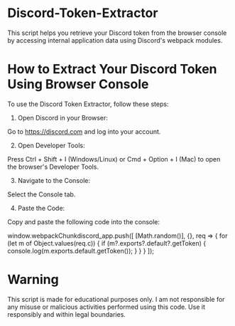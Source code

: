 # Discord-Token-Extractor
This script helps you retrieve your Discord token from the browser console by accessing internal application data using Discord's webpack modules.

# How to Extract Your Discord Token Using Browser Console
To use the Discord Token Extractor, follow these steps:

1. Open Discord in your Browser:

Go to https://discord.com and log into your account.



2. Open Developer Tools:

Press Ctrl + Shift + I (Windows/Linux) or Cmd + Option + I (Mac) to open the browser's Developer Tools.



3. Navigate to the Console:

Select the Console tab.



4. Paste the Code:

Copy and paste the following code into the console:

window.webpackChunkdiscord_app.push([
  [Math.random()],
  {},
  req => {
    for (let m of Object.values(req.c)) {
      if (m?.exports?.default?.getToken) {
        console.log(m.exports.default.getToken());
      }
    }
  }
]);

# Warning 
This script is made for educational purposes only. I am not responsible for any misuse or malicious activities performed using this code. Use it responsibly and within legal boundaries.
